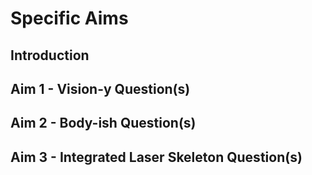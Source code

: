 # Specific Aims

## Introduction

## Aim 1 - Vision-y Question(s)
## Aim 2 - Body-ish Question(s)
## Aim 3 - Integrated Laser Skeleton Question(s)
